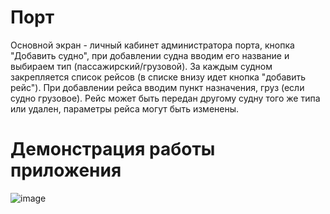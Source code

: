 # Порт
Основной экран - личный кабинет администратора порта, кнопка "Добавить судно", при добавлении судна вводим его название и выбираем тип (пассажирский/грузовой). За каждым судном закрепляется список рейсов (в списке внизу идет кнопка "добавить рейс"). При добавлении рейса вводим пункт назначения, груз (если судно грузовое). Рейс может быть передан другому судну того же типа или удален, параметры рейса могут быть изменены.
# Демонстрация работы приложения
![image](https://user-images.githubusercontent.com/49249202/150843133-949b29b0-bd59-4f5f-b412-1c4600d7b793.png)
